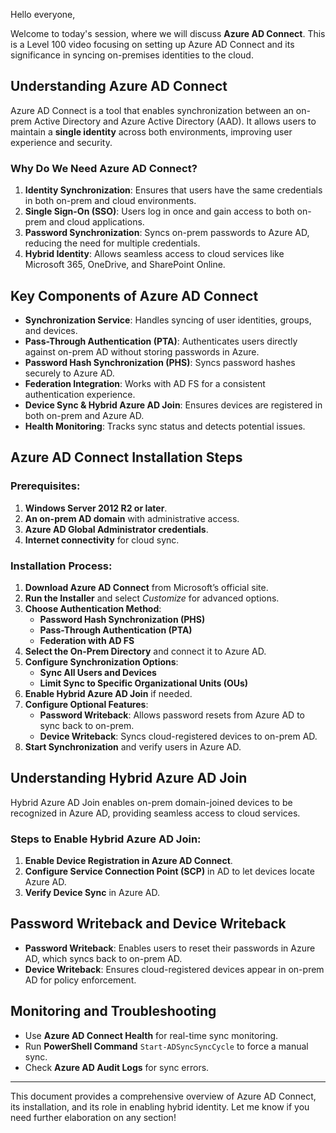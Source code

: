 Hello everyone,

Welcome to today's session, where we will discuss **Azure AD Connect**. This is a Level 100 video focusing on setting up Azure AD Connect and its significance in syncing on-premises identities to the cloud.

## Understanding Azure AD Connect
Azure AD Connect is a tool that enables synchronization between an on-prem Active Directory and Azure Active Directory (AAD). It allows users to maintain a **single identity** across both environments, improving user experience and security.

### Why Do We Need Azure AD Connect?
1. **Identity Synchronization**: Ensures that users have the same credentials in both on-prem and cloud environments.
2. **Single Sign-On (SSO)**: Users log in once and gain access to both on-prem and cloud applications.
3. **Password Synchronization**: Syncs on-prem passwords to Azure AD, reducing the need for multiple credentials.
4. **Hybrid Identity**: Allows seamless access to cloud services like Microsoft 365, OneDrive, and SharePoint Online.

## Key Components of Azure AD Connect
- **Synchronization Service**: Handles syncing of user identities, groups, and devices.
- **Pass-Through Authentication (PTA)**: Authenticates users directly against on-prem AD without storing passwords in Azure.
- **Password Hash Synchronization (PHS)**: Syncs password hashes securely to Azure AD.
- **Federation Integration**: Works with AD FS for a consistent authentication experience.
- **Device Sync & Hybrid Azure AD Join**: Ensures devices are registered in both on-prem and Azure AD.
- **Health Monitoring**: Tracks sync status and detects potential issues.

## Azure AD Connect Installation Steps
### Prerequisites:
1. **Windows Server 2012 R2 or later**.
2. **An on-prem AD domain** with administrative access.
3. **Azure AD Global Administrator credentials**.
4. **Internet connectivity** for cloud sync.

### Installation Process:
1. **Download Azure AD Connect** from Microsoft’s official site.
2. **Run the Installer** and select *Customize* for advanced options.
3. **Choose Authentication Method**:
   - **Password Hash Synchronization (PHS)**
   - **Pass-Through Authentication (PTA)**
   - **Federation with AD FS**
4. **Select the On-Prem Directory** and connect it to Azure AD.
5. **Configure Synchronization Options**:
   - **Sync All Users and Devices**
   - **Limit Sync to Specific Organizational Units (OUs)**
6. **Enable Hybrid Azure AD Join** if needed.
7. **Configure Optional Features**:
   - **Password Writeback**: Allows password resets from Azure AD to sync back to on-prem.
   - **Device Writeback**: Syncs cloud-registered devices to on-prem AD.
8. **Start Synchronization** and verify users in Azure AD.

## Understanding Hybrid Azure AD Join
Hybrid Azure AD Join enables on-prem domain-joined devices to be recognized in Azure AD, providing seamless access to cloud services.

### Steps to Enable Hybrid Azure AD Join:
1. **Enable Device Registration in Azure AD Connect**.
2. **Configure Service Connection Point (SCP)** in AD to let devices locate Azure AD.
3. **Verify Device Sync** in Azure AD.

## Password Writeback and Device Writeback
- **Password Writeback**: Enables users to reset their passwords in Azure AD, which syncs back to on-prem AD.
- **Device Writeback**: Ensures cloud-registered devices appear in on-prem AD for policy enforcement.

## Monitoring and Troubleshooting
- Use **Azure AD Connect Health** for real-time sync monitoring.
- Run **PowerShell Command** `Start-ADSyncSyncCycle` to force a manual sync.
- Check **Azure AD Audit Logs** for sync errors.

---
This document provides a comprehensive overview of Azure AD Connect, its installation, and its role in enabling hybrid identity. Let me know if you need further elaboration on any section!


